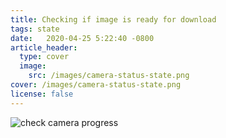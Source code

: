 ```yaml
---
title: Checking if image is ready for download
tags: state
date:   2020-04-25 5:22:40 -0800
article_header:
  type: cover
  image:
    src: /images/camera-status-state.png
cover: /images/camera-status-state.png
license: false
---
```



![check camera progress](/webapi/images/check-camera-progress.png)
